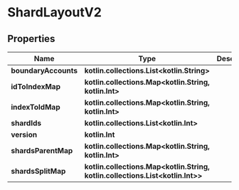 
# ShardLayoutV2

## Properties
| Name | Type | Description | Notes |
| ------------ | ------------- | ------------- | ------------- |
| **boundaryAccounts** | **kotlin.collections.List&lt;kotlin.String&gt;** |  |  |
| **idToIndexMap** | **kotlin.collections.Map&lt;kotlin.String, kotlin.Int&gt;** |  |  |
| **indexToIdMap** | **kotlin.collections.Map&lt;kotlin.String, kotlin.Int&gt;** |  |  |
| **shardIds** | **kotlin.collections.List&lt;kotlin.Int&gt;** |  |  |
| **version** | **kotlin.Int** |  |  |
| **shardsParentMap** | **kotlin.collections.Map&lt;kotlin.String, kotlin.Int&gt;** |  |  [optional] |
| **shardsSplitMap** | **kotlin.collections.Map&lt;kotlin.String, kotlin.collections.List&lt;kotlin.Int&gt;&gt;** |  |  [optional] |



